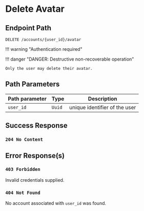 # Delete Avatar

## Endpoint Path

`DELETE /accounts/{user_id}/avatar`

!!! warning "Authentication required"

!!! danger "DANGER: Destructive non-recoverable operation"

	Only the user may delete their avatar.

## Path Parameters

| Path parameter | Type   | Description                   |
|----------------|--------|-------------------------------|
| `user_id`      | `Uuid` | unique identifier of the user |

## Success Response

### `204 No Content`

## Error Response(s)

### `403 Forbidden`

Invalid credentials supplied.

### `404 Not Found`

No account associated with `user_id` was found.
